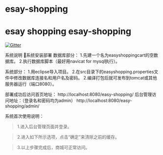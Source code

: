 # esay-shopping
esay shopping
esay-shopping
===============

[![Gitter](https://badges.gitter.im/Join%20Chat.svg)](https://gitter.im/inferjay/AndroidDevTools?utm_source=badge&utm_medium=badge&utm_campaign=pr-badge&utm_content=badge)

[jsonschema2pojo]:http://www.jsonschema2pojo.org
[Convert XML or JSON to Java Pojo]:http://pojo.sodhanalibrary.com

系统说明
系统安装部署
数据库部分：
1.先建一个名为easyshoppingcart的空数据库。
2.执行数据库脚本（最好用navicat for mysql执行）。

系统部分：
1.用eclipse导入项目。
2.在src目录下的easyshopping.properties文件中修改数据库连接名和用户名及密码。
2.编译打包后就可发布到tomcat或其他服务器运行（端口8080）。

部署成功后访问首页地址：
http://localhost:8080/easy-shopping/
后台管理访问地址：（登录名和密码均为admin）
http://localhost:8080/easy-shopping/admin/


系统首次使用说明：

> 1.进入后台管理页面并登录。



> 2.进入如下所示选项，点击“确定”来清除之前的缓存。



> 3.以上步骤完成后，商城可正常访问。

